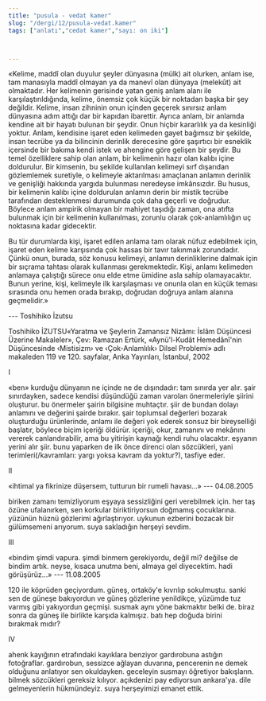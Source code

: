 ```yaml
---
title: "pusula - vedat kamer"
slug: "/dergi/12/pusula-vedat.kamer"
tags: ["anlatı","cedat kamer","sayı: on iki"]



---
```


«Kelime, maddî olan duyulur şeyler dünyasına (mülk) ait olurken, anlam
ise, tam manasıyla maddî olmayan ya da manevî olan dünyaya (melekût) ait
olmaktadır. Her kelimenin gerisinde yatan geniş anlam alanı ile
karşılaştırıldığında, kelime, önemsiz çok küçük bir noktadan başka bir
şey değildir. Kelime, insan zihninin onun içinden geçerek sınırsız anlam
dünyasına adım attığı dar bir kapıdan ibarettir. Ayrıca anlam, bir
anlamda kendine ait bir hayatı bulunan bir şeydir. Onun hiçbir
kararlılık ya da kesinliği yoktur. Anlam, kendisine işaret eden
kelimeden gayet bağımsız bir şekilde, insan tecrübe ya da bilincinin
derinlik derecesine göre şaşırtıcı bir esneklik içersinde bir bakıma
kendi istek ve ahengine göre gelişen bir şeydir. Bu temel özelliklere
sahip olan anlam, bir kelimenin hazır olan kalıbı içine doldurulur. Bir
kimsenin, bu şekilde kullanılan kelimeyi sırf dışarıdan gözlemlemek
suretiyle, o kelimeyle aktarılması amaçlanan anlamın derinlik ve
genişliği hakkında yargıda bulunması neredeyse imkânsızdır. Bu husus,
bir kelimenin kalıbı içine doldurulan anlamın derin bir mistik tecrübe
tarafından desteklenmesi durumunda çok daha geçerli ve doğrudur. Böylece
anlam ampirik olmayan bir mahiyet taşıdığı zaman, ona atıfta bulunmak
için bir kelimenin kullanılması, zorunlu olarak çok-anlamlılığın uç
noktasına kadar gidecektir.


Bu tür durumlarda kişi, işaret edilen anlama tam olarak nüfuz edebilmek
için, işaret eden kelime karşısında çok hassas bir tavır takınmak
zorundadır. Çünkü onun, burada, söz konusu kelimeyi, anlamın
derinliklerine dalmak için bir sıçrama tahtası olarak kullanması
gerekmektedir. Kişi, anlamı kelimeden anlamaya çalıştığı sürece onu elde
etme ümidine asla sahip olamayacaktır. Bunun yerine, kişi, kelimeyle ilk
karşılaşması ve onunla olan en küçük teması sırasında onu hemen orada
bırakıp, doğrudan doğruya anlam alanına geçmelidir.»


--- Toshihiko İzutsu


Toshihiko İZUTSU«Yaratma ve Şeylerin Zamansız Nizâmı: İslâm
Düşüncesi Üzerine Makaleler», Çev: Ramazan Ertürk, «Aynü'l-Kudât
Hemedânî'nin Düşüncesinde ‹Mistisizm› ve ‹Çok-Anlamlılık› Dilsel
Problemi» adlı makaleden 119 ve 120. sayfalar, Anka Yayınları,
İstanbul, 2002


I

«ben» kurduğu dünyanın ne içinde ne de dışındadır: tam sınırda yer alır.
şair sınırdayken, sadece kendisi düşündüğü zaman varolan önermeleriyle
şiirini oluşturur. bu önermeler şairin bilgisine muhtaçtır. şiir de
bundan dolayı anlamını ve değerini şairde bırakır. şair toplumsal
değerleri bozarak oluşturduğu ürünlerinde, anlamı ile değeri yok ederek
sonsuz bir bireyselliği başlatır, böylece biçim içeriği öldürür.
içeriği, okur, zamanını ve mekânını vererek canlandırabilir, ama bu
yitirişin kaynağı kendi ruhu olacaktır. eşyanın yerini alır şiir. bunu
yaparken de ilk önce direnci olan sözcükleri, yani
terimleri(/kavramları: yargı yoksa kavram da yoktur?), tasfiye eder.

II

«ihtimal ya fikrinize düşersem, tutturun bir rumeli havası...»
--- 04.08.2005

biriken zamanı temizliyorum eşyaya sessizliğini geri verebilmek için.
her taş özüne ufalanırken, sen korkular biriktiriyorsun doğmamış
çocuklarına. yüzünün hüznü gözlerimi ağırlaştırıyor. uykunun ezberini
bozacak bir gülümsemeni arıyorum. suya sakladığın herşeyi sevdim.

III

«bindim şimdi vapura. şimdi binmem gerekiyordu, değil mi? değilse de
bindim artık. neyse, kısaca unutma beni, almaya gel diyecektim. hadi
görüşürüz...» --- 11.08.2005

120 ile köprüden geçiyordum. güneş, ortaköy'e kıvrılıp sokulmuştu. sanki
sen de güneşe bakıyordun ve güneş gözlerine yenildikçe, yüzümde tuz
varmış gibi yakıyordun geçmişi. susmak aynı yöne bakmaktır belki de.
biraz sonra da güneş ile birlikte karşıda kalmışız. batı hep doğuda
birini bırakmak mıdır?

IV

ahenk kayığının etrafındaki kayıklara benziyor gardırobuna astığın
fotoğraflar. gardırobun, sessizce ağlayan duvarına, pencerenin ne demek
olduğunu anlatıyor sen okuldayken. geceleyin susmayı öğretiyor
bakışların. bilmek sözcükleri gereksiz kılıyor. açıkdenizi pay ediyorsun
ankara'ya. dile gelmeyenlerin hükmündeyiz. suya herşeyimizi
emanet ettik.
